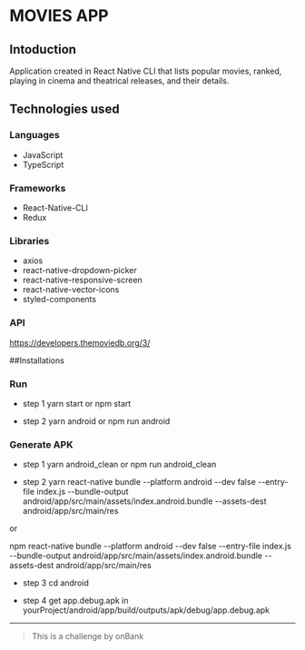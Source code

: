 # MOVIES APP

## Intoduction

Application created in React Native CLI that lists popular movies, ranked, playing in cinema and theatrical releases, and their details.

## Technologies used

### Languages

- JavaScript
- TypeScript

### Frameworks

- React-Native-CLI
- Redux

### Libraries

- axios
- react-native-dropdown-picker
- react-native-responsive-screen
- react-native-vector-icons
- styled-components

### API

https://developers.themoviedb.org/3/


##Installations

### Run
- step 1
  yarn start or npm start
  
- step 2
  yarn android or npm run android

### Generate APK

- step 1
yarn android_clean or npm run android_clean

- step 2
yarn react-native bundle --platform android --dev false --entry-file index.js --bundle-output android/app/src/main/assets/index.android.bundle --assets-dest android/app/src/main/res

or

npm react-native bundle --platform android --dev false --entry-file index.js --bundle-output android/app/src/main/assets/index.android.bundle --assets-dest android/app/src/main/res

- step 3
cd android

- step 4
get app.debug.apk in yourProject/android/app/build/outputs/apk/debug/app.debug.apk



----------

> This is a challenge by onBank
